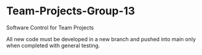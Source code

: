 # Team-Projects-Group-13
Software Control for Team Projects

All new code must be developed in a new branch and pushed into main only when completed with general testing.
